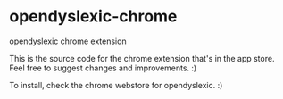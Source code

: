 opendyslexic-chrome
===================

opendyslexic chrome extension

This is the source code for the chrome extension that's in the app store. Feel free to suggest changes and improvements. :)

To install, check the chrome webstore for opendyslexic. :)